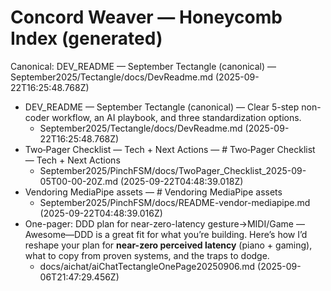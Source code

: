 # Concord Weaver — Honeycomb Index (generated)

Canonical: DEV_README — September Tectangle (canonical) — September2025/Tectangle/docs/DevReadme.md (2025-09-22T16:25:48.768Z)

- DEV_README — September Tectangle (canonical) — Clear 5-step non-coder workflow, an AI playbook, and three standardization options.
  - September2025/Tectangle/docs/DevReadme.md (2025-09-22T16:25:48.768Z)
- Two‑Pager Checklist — Tech + Next Actions — # Two‑Pager Checklist — Tech + Next Actions
  - September2025/PinchFSM/docs/TwoPager_Checklist_2025-09-05T00-00-20Z.md (2025-09-22T04:48:39.018Z)
- Vendoring MediaPipe assets — # Vendoring MediaPipe assets
  - September2025/PinchFSM/docs/README-vendor-mediapipe.md (2025-09-22T04:48:39.016Z)
- One-pager: DDD plan for near-zero-latency gesture→MIDI/Game — Awesome—DDD is a great fit for what you’re building. Here’s how I’d reshape your plan for **near-zero perceived latency** (piano + gaming), what to copy from proven systems, and the traps to dodge.
  - docs/aichat/aiChatTectangleOnePage20250906.md (2025-09-06T21:47:29.456Z)
